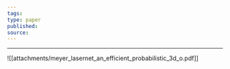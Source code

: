 ```yaml
---
tags: 
type: paper
published: 
source:
---
```

---
![[attachments/meyer_lasernet_an_efficient_probabilistic_3d_o.pdf]]
